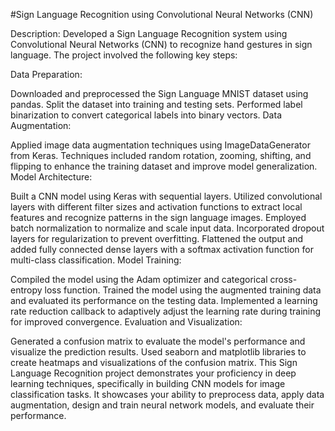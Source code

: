 #Sign Language Recognition using Convolutional Neural Networks (CNN)

Description:
Developed a Sign Language Recognition system using Convolutional Neural Networks (CNN) to recognize hand gestures in sign language. The project involved the following key steps:

Data Preparation:

Downloaded and preprocessed the Sign Language MNIST dataset using pandas.
Split the dataset into training and testing sets.
Performed label binarization to convert categorical labels into binary vectors.
Data Augmentation:

Applied image data augmentation techniques using ImageDataGenerator from Keras.
Techniques included random rotation, zooming, shifting, and flipping to enhance the training dataset and improve model generalization.
Model Architecture:

Built a CNN model using Keras with sequential layers.
Utilized convolutional layers with different filter sizes and activation functions to extract local features and recognize patterns in the sign language images.
Employed batch normalization to normalize and scale input data.
Incorporated dropout layers for regularization to prevent overfitting.
Flattened the output and added fully connected dense layers with a softmax activation function for multi-class classification.
Model Training:

Compiled the model using the Adam optimizer and categorical cross-entropy loss function.
Trained the model using the augmented training data and evaluated its performance on the testing data.
Implemented a learning rate reduction callback to adaptively adjust the learning rate during training for improved convergence.
Evaluation and Visualization:

Generated a confusion matrix to evaluate the model's performance and visualize the prediction results.
Used seaborn and matplotlib libraries to create heatmaps and visualizations of the confusion matrix.
This Sign Language Recognition project demonstrates your proficiency in deep learning techniques, specifically in building CNN models for image classification tasks. It showcases your ability to preprocess data, apply data augmentation, design and train neural network models, and evaluate their performance.
